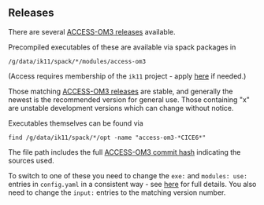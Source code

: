 ## Releases

There are several [ACCESS-OM3 releases](https://github.com/COSIMA/access-om3/releases) available.

Precompiled executables of these are available via spack packages in
```
/g/data/ik11/spack/*/modules/access-om3
```
(Access requires membership of the `ik11` project - apply [here](https://my.nci.org.au/mancini/project/ik11) if needed.)

Those matching [ACCESS-OM3 releases](https://github.com/COSIMA/access-om3/releases) are stable, and generally the newest is the recommended version for general use.
Those containing "x" are unstable development versions which can change without notice.

Executables themselves can be found via
```
find /g/data/ik11/spack/*/opt -name "access-om3-*CICE6*"
```
The file path includes the full [ACCESS-OM3 commit hash](https://github.com/COSIMA/access-om3/commits/main/) indicating the sources used.

To switch to one of these you need to change the `exe:` and `modules: use:` entries in `config.yaml` in a consistent way - see [here](https://github.com/COSIMA/access-om3/issues/93) for full details. You also need to change the `input:` entries to the matching version number.
